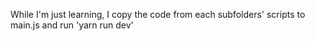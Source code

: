 While I'm just learning, I copy the code from each subfolders' scripts to main.js and run 'yarn run dev'